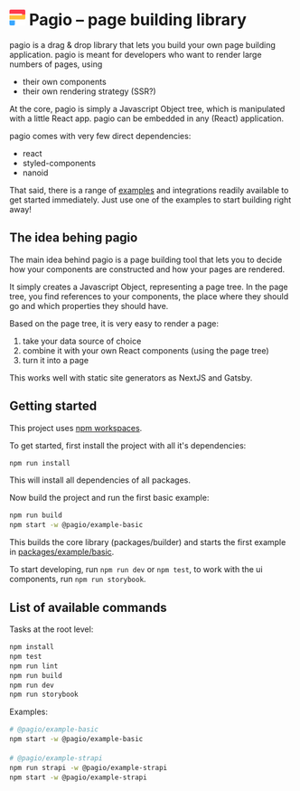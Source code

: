 <h1>
  <img src="./pagio.svg" alt="pagio brand icon" style="height: 1em;" />
  Pagio &ndash; page building library
</h1>

pagio is a drag & drop library that lets you build your own page building application. pagio is meant for developers who want to render large numbers of pages, using

* their own components
* their own rendering strategy (SSR?)

At the core, pagio is simply a Javascript Object tree, which is manipulated with a little React app. pagio can be embedded in any (React) application.

pagio comes with very few direct dependencies:

* react
* styled-components
* nanoid

That said, there is a range of [examples](./packages/example) and integrations readily available to get started immediately. Just use one of the examples to start building right away!

## The idea behing pagio

The main idea behind pagio is a page building tool that lets you to decide how your components are constructed and how your pages are rendered.

It simply creates a Javascript Object, representing a page tree. In the page tree, you find references to your components, the place where they should go and which properties they should have.

Based on the page tree, it is very easy to render a page: 

1. take your data source of choice
2. combine it with your own React components (using the page tree)
3. turn it into a page

This works well with static site generators as NextJS and Gatsby.

## Getting started

This project uses [npm workspaces](https://docs.npmjs.com/cli/v7/using-npm/workspaces).

To get started, first install the project with all it's dependencies:

```bash
npm run install
```

This will install all dependencies of all packages.

Now build the project and run the first basic example:

```bash
npm run build
npm start -w @pagio/example-basic
```

This builds the core library (packages/builder) and starts the first example in [packages/example/basic](packages/example/basic).

To start developing, run `npm run dev` or `npm test`, to work with the ui components, run `npm run storybook`.

## List of available commands

Tasks at the root level:

```bash
npm install
npm test
npm run lint
npm run build
npm run dev
npm run storybook
```

Examples:

```bash
# @pagio/example-basic
npm start -w @pagio/example-basic

# @pagio/example-strapi
npm run strapi -w @pagio/example-strapi
npm start -w @pagio/example-strapi
```
